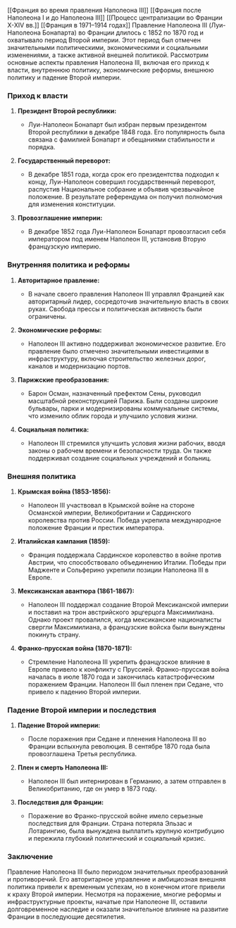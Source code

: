 [[Франция во время правления Наполеона III]]
[[Франция после Наполеона I и до Наполеона III]]
[[Процесс централизации во Франции X-XIV вв.]]
[[Франция в 1971–1914 годах]] 
Правление Наполеона III (Луи-Наполеона Бонапарта) во Франции длилось с 1852 по 1870 год и охватывало период Второй империи. Этот период был отмечен значительными политическими, экономическими и социальными изменениями, а также активной внешней политикой. Рассмотрим основные аспекты правления Наполеона III, включая его приход к власти, внутреннюю политику, экономические реформы, внешнюю политику и падение Второй империи.

### Приход к власти

1. **Президент Второй республики:**
   - Луи-Наполеон Бонапарт был избран первым президентом Второй республики в декабре 1848 года. Его популярность была связана с фамилией Бонапарт и обещаниями стабильности и порядка.

2. **Государственный переворот:**
   - В декабре 1851 года, когда срок его президентства подходил к концу, Луи-Наполеон совершил государственный переворот, распустив Национальное собрание и объявив чрезвычайное положение. В результате референдума он получил полномочия для изменения конституции.

3. **Провозглашение империи:**
   - В декабре 1852 года Луи-Наполеон Бонапарт провозгласил себя императором под именем Наполеон III, установив Вторую французскую империю.

### Внутренняя политика и реформы

1. **Авторитарное правление:**
   - В начале своего правления Наполеон III управлял Францией как авторитарный лидер, сосредоточив значительную власть в своих руках. Свобода прессы и политическая активность были ограничены.

2. **Экономические реформы:**
   - Наполеон III активно поддерживал экономическое развитие. Его правление было отмечено значительными инвестициями в инфраструктуру, включая строительство железных дорог, каналов и модернизацию портов.

3. **Парижские преобразования:**
   - Барон Осман, назначенный префектом Сены, руководил масштабной реконструкцией Парижа. Были созданы широкие бульвары, парки и модернизированы коммунальные системы, что изменило облик города и улучшило условия жизни.

4. **Социальная политика:**
   - Наполеон III стремился улучшить условия жизни рабочих, вводя законы о рабочем времени и безопасности труда. Он также поддерживал создание социальных учреждений и больниц.

### Внешняя политика

1. **Крымская война (1853-1856):**
   - Наполеон III участвовал в Крымской войне на стороне Османской империи, Великобритании и Сардинского королевства против России. Победа укрепила международное положение Франции и престиж императора.

2. **Италийская кампания (1859):**
   - Франция поддержала Сардинское королевство в войне против Австрии, что способствовало объединению Италии. Победы при Мадженте и Сольферино укрепили позиции Наполеона III в Европе.

3. **Мексиканская авантюра (1861-1867):**
   - Наполеон III поддержал создание Второй Мексиканской империи и поставил на трон австрийского эрцгерцога Максимилиана. Однако проект провалился, когда мексиканские националисты свергли Максимилиана, а французские войска были вынуждены покинуть страну.

4. **Франко-прусская война (1870-1871):**
   - Стремление Наполеона III укрепить французское влияние в Европе привело к конфликту с Пруссией. Франко-прусская война началась в июле 1870 года и закончилась катастрофическим поражением Франции. Наполеон III был пленен при Седане, что привело к падению Второй империи.

### Падение Второй империи и последствия

1. **Падение Второй империи:**
   - После поражения при Седане и пленения Наполеона III во Франции вспыхнула революция. В сентябре 1870 года была провозглашена Третья республика.

2. **Плен и смерть Наполеона III:**
   - Наполеон III был интернирован в Германию, а затем отправлен в Великобританию, где он умер в 1873 году.

3. **Последствия для Франции:**
   - Поражение во Франко-прусской войне имело серьезные последствия для Франции. Страна потеряла Эльзас и Лотарингию, была вынуждена выплатить крупную контрибуцию и пережила глубокий политический и социальный кризис.

### Заключение

Правление Наполеона III было периодом значительных преобразований и противоречий. Его авторитарное управление и амбициозная внешняя политика привели к временным успехам, но в конечном итоге привели к краху Второй империи. Несмотря на поражение, многие реформы и инфраструктурные проекты, начатые при Наполеоне III, оставили долговременное наследие и оказали значительное влияние на развитие Франции в последующие десятилетия.